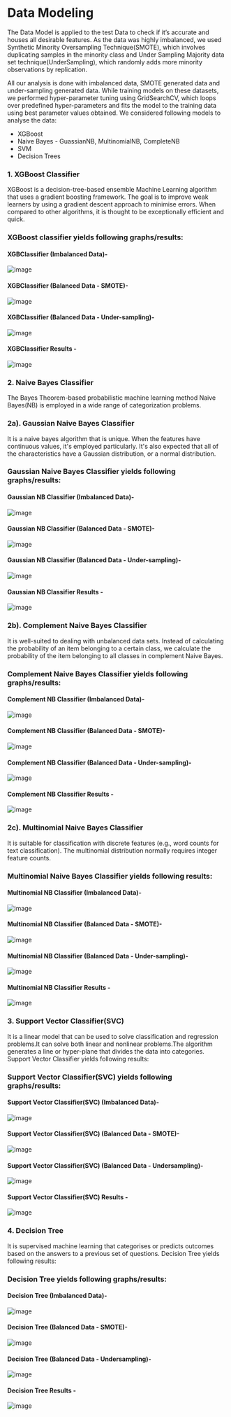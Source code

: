 # Data Modeling

The Data Model is applied to the test Data to check if it’s accurate and houses all desirable features. As the data was highly imbalanced, we used Synthetic Minority Oversampling Technique(SMOTE), which involves duplicating samples in the minority class and Under Sampling Majority data set technique(UnderSampling), which randomly adds more minority observations by replication.

All our analysis is done with imbalanced data, SMOTE generated data and under-sampling generated data. While training models on these datasets, we performed hyper-parameter tuning using GridSearchCV, which loops over predefined hyper-parameters and fits the model to the training data using best parameter values obtained.
We considered following models to analyse the data:

- XGBoost
- Naive Bayes - GuassianNB, MultinomialNB, CompleteNB
- SVM
- Decision Trees


### 1. XGBoost Classifier
XGBoost is a decision-tree-based ensemble Machine Learning algorithm that uses a gradient boosting framework. The goal is to improve weak learners by using a gradient descent approach to minimise errors. When compared to other algorithms, it is thought to be exceptionally efficient and quick. 

### XGBoost classifier yields following graphs/results:

#### XGBClassifier (Imbalanced Data)-

![image](https://github.com/rohit-chandra/Customer_Churn_Analysis/blob/main/Model/images/ROC_XGBClassifier.png)


#### XGBClassifier (Balanced Data - SMOTE)-

![image](https://github.com/rohit-chandra/Customer_Churn_Analysis/blob/main/Model/images/ROC_XGBClassifierWithSMOTE.png)

#### XGBClassifier (Balanced Data - Under-sampling)-

![image](https://github.com/rohit-chandra/Customer_Churn_Analysis/blob/main/Model/images/ROC_XGBClassifierUnderSampling.png)


#### XGBClassifier Results -

![image](https://github.com/rohit-chandra/Customer_Churn_Analysis/blob/main/report/Images/xgbclassifier.png)



### 2. Naive Bayes Classifier 
The Bayes Theorem-based probabilistic machine learning method Naive Bayes(NB) is employed in a wide range of categorization problems.


### 2a). Gaussian Naive Bayes Classifier
It is a naive bayes algorithm that is unique. When the features have continuous values, it's employed particularly. It's also expected that all of the characteristics have a Gaussian distribution, or a normal distribution.

### Gaussian Naive Bayes Classifier yields following graphs/results:

#### Gaussian NB Classifier (Imbalanced Data)-

![image](https://github.com/rohit-chandra/Customer_Churn_Analysis/blob/main/Model/images/ROC_GaussianNB_Classifier.png)

#### Gaussian NB Classifier (Balanced Data - SMOTE)-

![image](https://github.com/rohit-chandra/Customer_Churn_Analysis/blob/main/Model/images/ROC_GaussianNB_Classifier_withSMOTE.png)

#### Gaussian NB Classifier (Balanced Data - Under-sampling)-

![image](https://github.com/rohit-chandra/Customer_Churn_Analysis/blob/main/Model/images/ROC_GaussianNB_Classifier_withundersampling.png)

#### Gaussian NB Classifier Results -
![image](https://github.com/rohit-chandra/Customer_Churn_Analysis/blob/main/report/Images/GaussianNB.png)



### 2b). Complement Naive Bayes Classifier
It is well-suited to dealing with unbalanced data sets. Instead of calculating the probability of an item belonging to a certain class, we calculate the probability of the item belonging to all classes in complement Naive Bayes.

### Complement Naive Bayes Classifier yields following graphs/results:

#### Complement NB Classifier (Imbalanced Data)-

![image](https://github.com/rohit-chandra/Customer_Churn_Analysis/blob/main/Model/images/ROC_ComplementNB_Classifier.png)

#### Complement NB Classifier (Balanced Data - SMOTE)-

![image](https://github.com/rohit-chandra/Customer_Churn_Analysis/blob/main/Model/images/ROC_ComplementNB_Classifier_withSMOTE.png)

#### Complement NB Classifier (Balanced Data - Under-sampling)-

![image](https://github.com/rohit-chandra/Customer_Churn_Analysis/blob/main/Model/images/ROC_ComplementNB_Classifier_withundersampling.png)

#### Complement NB Classifier Results -

![image](https://github.com/rohit-chandra/Customer_Churn_Analysis/blob/main/report/Images/ComplementNB.png)



### 2c). Multinomial Naive Bayes Classifier
It is suitable for classification with discrete features (e.g., word counts for text classification). The multinomial distribution normally requires integer feature counts. 

### Multinomial Naive Bayes Classifier yields following results:

#### Multinomial NB Classifier (Imbalanced Data)-

![image](https://github.com/rohit-chandra/Customer_Churn_Analysis/blob/main/Model/images/ROC_MultinomialNB_Classifier.png)

#### Multinomial NB Classifier (Balanced Data - SMOTE)-

![image](https://github.com/rohit-chandra/Customer_Churn_Analysis/blob/main/Model/images/ROC_MultinominalNB_Classifier_withSMOTE.png)

#### Multinomial NB Classifier (Balanced Data - Under-sampling)-

![image](https://github.com/rohit-chandra/Customer_Churn_Analysis/blob/main/Model/images/ROC_MultinominalNB_Classifier_withundersampling.png)

#### Multinomial NB Classifier Results -

![image](https://github.com/rohit-chandra/Customer_Churn_Analysis/blob/main/report/Images/MultinomialNB.png)


### 3. Support Vector Classifier(SVC)
It is a linear model that can be used to solve classification and regression problems.It can solve both linear and nonlinear problems.The algorithm generates a line or hyper-plane that divides the data into categories. Support Vector Classifier yields following results:

### Support Vector Classifier(SVC) yields following graphs/results:

#### Support Vector Classifier(SVC) (Imbalanced Data)-

![image](https://github.com/rohit-chandra/Customer_Churn_Analysis/blob/main/Model/images/ROC_SVM_Classifier.png)

####  Support Vector Classifier(SVC) (Balanced Data - SMOTE)-

![image](https://github.com/rohit-chandra/Customer_Churn_Analysis/blob/main/Model/images/ROC_SVM_Classifier_withSMOTE.png)

####  Support Vector Classifier(SVC) (Balanced Data - Undersampling)-

![image](https://github.com/rohitchandra/Customer_Churn_Analysis/blob/main/Model/images/ROC_SVM_Classifier_withUnderSampling.png)

#### Support Vector Classifier(SVC) Results -

![image](https://github.com/rohit-chandra/Customer_Churn_Analysis/blob/main/report/Images/svm.png)

### 4. Decision Tree 
It is supervised machine learning that categorises or predicts outcomes based on the answers to a previous set of questions. Decision Tree yields following results:

###  Decision Tree  yields following graphs/results:

#### Decision Tree (Imbalanced Data)-

![image](https://github.com/rohit-chandra/Customer_Churn_Analysis/blob/main/Model/images/ROC_DT_Classifier.png)

####  Decision Tree (Balanced Data - SMOTE)-

![image](https://github.com/rohit-chandra/Customer_Churn_Analysis/blob/main/Model/images/ROC_DT_Classifier_withSMOTE.png)

####  Decision Tree  (Balanced Data - Undersampling)-

![image](https://github.com/rohit-chandra/Customer_Churn_Analysis/blob/main/Model/images/ROC_DT_Classifier_underSampling.png)

####  Decision Tree Results -

![image](https://github.com/rohit-chandra/Customer_Churn_Analysis/blob/main/report/Images/decisionTree.png)

